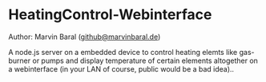 # HeatingControl-Webinterface
Author: Marvin Baral (github@marvinbaral.de)

A node.js server on a embedded device to control heating elemts like gas-burner or pumps and display temperature of certain elements altogether on a webinterface (in your LAN of course, public would be a bad idea)..

